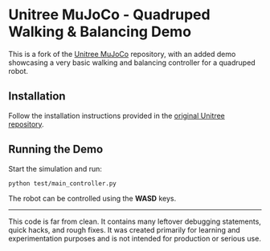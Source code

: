 # Unitree MuJoCo - Quadruped Walking & Balancing Demo

This is a fork of the [Unitree MuJoCo](https://github.com/unitreerobotics/unitree_mujoco) repository, with an added demo showcasing a very basic walking and balancing controller for a quadruped robot.

## Installation

Follow the installation instructions provided in the [original Unitree repository](https://github.com/unitreerobotics/unitree_mujoco).

## Running the Demo

Start the simulation and run:

```bash
python test/main_controller.py
```

The robot can be controlled using the **WASD** keys.


---

This code is far from clean. It contains many leftover debugging statements, quick hacks, and rough fixes. It was created primarily for learning and experimentation purposes and is not intended for production or serious use.
